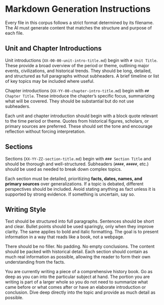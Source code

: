 # **Markdown Generation Instructions**

Every file in this corpus follows a strict format determined by its filename. The AI must generate content that matches the structure and purpose of each file.

## **Unit and Chapter Introductions**

Unit introductions (`XX-00-00-unit-intro-title.md`) begin with `# Unit Title`. These provide a broad overview of the period or theme, outlining major events, civilizations, and historical trends. They should be long, detailed, and structured as full paragraphs without subheaders. A brief timeline or list of key topics may be included where useful.

Chapter introductions (`XX-YY-00-chapter-intro-title.md`) begin with `## Chapter Title`. These introduce the chapter’s specific focus, summarizing what will be covered. They should be substantial but do not use subheaders.

Each unit and chapter introduction should begin with a block quote relevant to the time period or theme. Quotes from historical figures, scholars, or primary sources are preferred. These should set the tone and encourage reflection without forcing interpretation.

## **Sections**

Sections (`XX-YY-ZZ-section-title.md`) begin with `### Section Title` and should be thorough and well-structured. Subheaders (`####`, `#####`, etc.) should be used as needed to break down complex topics.

Each section must be detailed, prioritizing **facts, dates, names, and primary sources** over generalizations. If a topic is debated, different perspectives should be included. Avoid stating anything as fact unless it is supported by strong evidence. If something is uncertain, say so.

## **Writing Style**

Text should be structured into full paragraphs. Sentences should be short and clear. Bullet points should be used sparingly, only when they improve clarity. The same applies to bold and italic formatting. The goal is to present information in a way that reads like a book, not a webpage.

There should be no filler. No padding. No empty conclusions. The content should be packed with historical detail. Each section should contain as much real information as possible, allowing the reader to form their own understanding from the facts.

You are currently writing a piece of a comprehensive history book. Go as deep as you can into the particular subject at hand. The portion you are writing is part of a larger whole so you do not need to summarize what came before or what comes after or have an elaborate introduction or conclusion. Dive deep directly into the topic and provide as much detail as possible.
